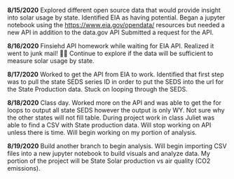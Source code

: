 
**8/15/2020**
Explored different open source data that would provide insight into solar usage by state. Identified EIA as having potential. 
Began a jupyter notebook using the https://www.eia.gov/opendata/ resources but needed a new API in addition to the data.gov API
Submitted a request for the API. 

**8/16/2020**
Finsiehd API homework while waiting for EIA API. Realized it went to junk mail! :woman_facepalming:
Continue to explore if the data will be sufficient to measure solar usage by state.

**8/17/2020** 
Worked to get the API from EIA to work. Identified that first step was to pull the state SEDS series ID in order to 
put the SEDS into the url for the State Production data. Stuck on looping through the SEDS.

**8/18/2020**
Class day. Worked more on the API and was able to get the for loops to output all state SEDS however the output 
is only WY. Not sure why the other states will not fill table. During project work in class Juliet was able to find a CSV with 
State production data. Will stop working on API unless there is time. Will begin working on my portion of analysis.

**8/19/2020**
Build another branch to begin analysis. Will begin importing CSV files into a new jupyter notebook to build visuals and analyze data. 
My portion of the project will be State Solar production vs air quality (CO2 emissions). 
